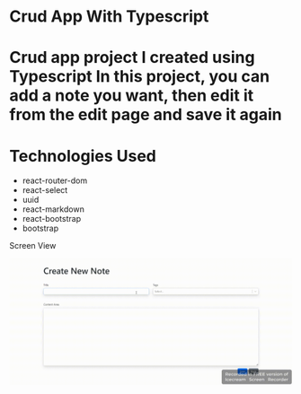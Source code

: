 # Crud App With Typescript

<h1>Crud app project I created using Typescript In this project, you can add a note you want, then edit it from the edit page and save it again</h1>

# Technologies Used 
- react-router-dom
- react-select
- uuid
- react-markdown
- react-bootstrap
- bootstrap

Screen View

![](./public/crud_app-Ts.gif)
